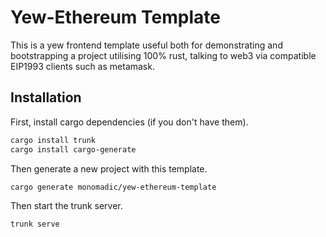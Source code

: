 # Yew-Ethereum Template

This is a yew frontend template useful both for demonstrating and bootstrapping
a project utilising 100% rust, talking to web3 via compatible EIP1993 clients
such as metamask.

## Installation

First, install cargo dependencies (if you don't have them).

```bash
cargo install trunk
cargo install cargo-generate
```

Then generate a new project with this template.

```bash
cargo generate monomadic/yew-ethereum-template
```

Then start the trunk server.

```bash
trunk serve
```
